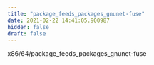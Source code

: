 ```yaml
---
title: "package_feeds_packages_gnunet-fuse"
date: 2021-02-22 14:41:05.900987
hidden: false
draft: false
---
```


x86/64/package_feeds_packages_gnunet-fuse

